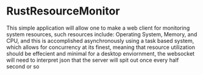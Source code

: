 # RustResourceMonitor
This simple application will allow one to make a web client for monitoring system resources, such resources include: Operating System, Memory, and CPU, and this is accomplished asynchronously using a task based system, which allows for concurrency at its finest, meaning that resource utilization should be effecient and minimal for a desktop enviornment, the websocket will need to interpret json that the server will spit out once every half second or so
